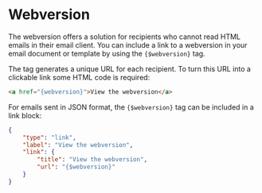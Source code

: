# Webversion

The webversion offers a solution for recipients who cannot read HTML emails
in their email client. You can include a link to a webversion in your email
document or template by using the `{$webversion}` tag.

The tag generates a unique URL for each recipient. To turn this URL into a
clickable link some HTML code is required:

```html
<a href="{webversion}">View the webversion</a>
```

For emails sent in JSON format, the `{$webversion}` tag can be included in a link block:

```json
{
    "type": "link",
    "label": "View the webversion",
    "link": {
        "title": "View the webversion",
        "url": "{$webversion}"
    }
}
```

